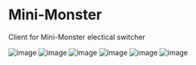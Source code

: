 Mini-Monster
============

Client for Mini-Monster electical switcher

![image](https://raw.github.com/solkin/mini-monster/master/screenshots/device-2013-09-28-005626.png) 
![image](https://raw.github.com/solkin/mini-monster/master/screenshots/device-2013-09-28-005705.png) 
![image](https://raw.github.com/solkin/mini-monster/master/screenshots/device-2013-09-28-005653.png) 
![image](https://raw.github.com/solkin/mini-monster/master/screenshots/device-2013-09-28-005850.png) 
![image](https://raw.github.com/solkin/mini-monster/master/screenshots/device-2013-09-28-005914.png) 
![image](https://raw.github.com/solkin/mini-monster/master/screenshots/device-2013-09-28-010005.png)

